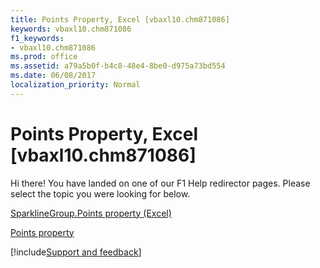 ```yaml
---
title: Points Property, Excel [vbaxl10.chm871086]
keywords: vbaxl10.chm871086
f1_keywords:
- vbaxl10.chm871086
ms.prod: office
ms.assetid: a79a5b0f-b4c8-48e4-8be0-d975a73bd554
ms.date: 06/08/2017
localization_priority: Normal
---
```



# Points Property, Excel [vbaxl10.chm871086]

Hi there! You have landed on one of our F1 Help redirector pages. Please select the topic you were looking for below.

[SparklineGroup.Points property (Excel)](https://msdn.microsoft.com/library/8891e8f6-811b-9540-b4d3-0651206013e2%28Office.15%29.aspx)

[Points property](https://msdn.microsoft.com/library/afcc972f-aa1b-74f8-7b00-332cc3fa17a3%28Office.15%29.aspx)

[!include[Support and feedback](~/includes/feedback-boilerplate.md)]
